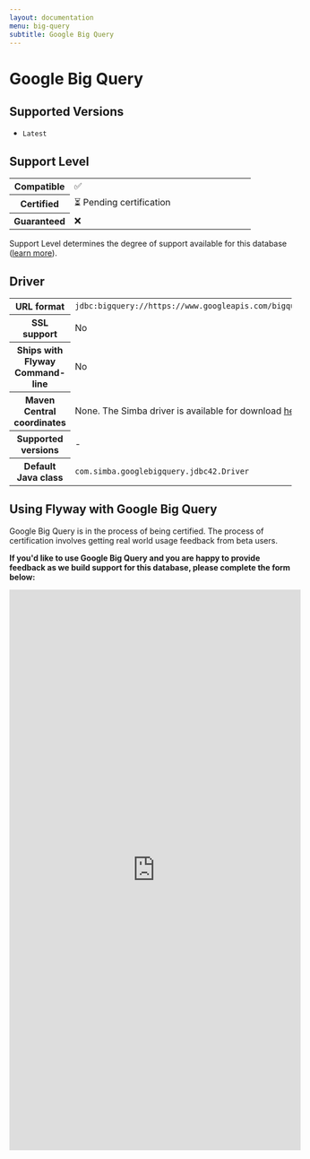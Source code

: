 ```yaml
---
layout: documentation
menu: big-query
subtitle: Google Big Query
---
```

# Google Big Query

## Supported Versions

- `Latest`

## Support Level

<table class="table">
    <tr>
        <th width="25%">Compatible</th>
        <td>✅</td>
    </tr>
    <tr>
        <th width="25%">Certified</th>
        <td>⏳ Pending certification</td>
    </tr>
    <tr>
        <th width="25%">Guaranteed</th>
        <td>❌</td>
    </tr>
</table>

Support Level determines the degree of support available for this database ([learn more](/documentation/learnmore/database-support)).

## Driver

<table class="table">
<tr>
<th>URL format</th>
<td><code>jdbc:bigquery://https://www.googleapis.com/bigquery/v2:443;ProjectId=<i>project_id</i>;OAuthType=0;OAuthServiceAcctEmail=<i>service_account_name</i>;OAuthPvtKeyPath=<i>path_to_key</i>;</code></td>
</tr>
<tr>
<th>SSL support</th>
<td>No</td>
</tr>
<tr>
<th>Ships with Flyway Command-line</th>
<td>No</td>
</tr>
<tr>
<th>Maven Central coordinates</th>
<td>None. The Simba driver is available for download <a href="https://cloud.google.com/bigquery/docs/reference/odbc-jdbc-drivers" target="_blank">here</a></td>
</tr>
<tr>
<th>Supported versions</th>
<td>-</td>
</tr>
<tr>
<th>Default Java class</th>
<td><code>com.simba.googlebigquery.jdbc42.Driver</code></td>
</tr>
</table>

## Using Flyway with Google Big Query

Google Big Query is in the process of being certified. The process of certification involves getting real world usage feedback from beta users. 

<strong>If you'd like to use Google Big Query and you are happy to provide feedback as we build support for this database, please complete the form below:</strong> 

<iframe src="https://docs.google.com/forms/d/e/1FAIpQLSeeB1dMrvGApG-UWmRSMQjW0MkZe9dlurI3zy8bbvk6O61Q2Q/viewform?embedded=true" width="520" height="1000" frameborder="0" marginheight="0" marginwidth="0">Loading…</iframe>


